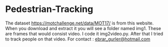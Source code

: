 # Pedestrian-Tracking
The dataset https://motchallenge.net/data/MOT17/ is from this website. When you download and extract it you will see a folder named img1. These are frames that would consist video. I code it img2video.py. After that I tried to track people on that video. For contact : ebrar_gurler@hotmail.com

